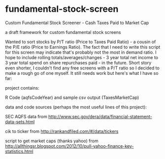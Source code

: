 # fundamental-stock-screen
Custom Fundamental Stock Screener - Cash Taxes Paid to Market Cap

a draft framework for custom fundamental stock screens

Wanted to sort stocks by P/T ratio (Price to Taxes Paid Ratio) - a cousin of the P/E ratio (Price to Earnings Ratio).
The fact that I need to write this script for this screen may indicate that's probably not the most in demand ratio.
I hope to include rolling totals/averages/changes - 3 year total net income to 3 year total spend on share repurchases paid - in the future.  Short story even shorter, I couldn't find any free screens with a P/T ratio so I decided to make a rough go of one myself.  It still needs work but here's what I have so far:

project contains:

R Code (aqfsCodeYear) and sample csv output (TaxesMarketCap)

data and code sources (perhaps the most useful lines of this project):

SEC AQFS data from http://www.sec.gov/dera/data/financial-statement-data-sets.html

cik to ticker from http://rankandfiled.com/#/data/tickers

script to get market caps (thanks yahoo) from http://allthingsr.blogspot.com/2012/10/pull-yahoo-finance-key-statistics.html
